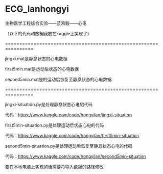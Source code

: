 # ECG_lanhongyi
生物医学工程综合实验——蓝鸿毅——心电

（以下的代码和数据我放在kaggle上实现了）

================================================================

jingxi.mat是静息状态的心电数据

first5min.mat是运动后状态的心电数据

second5min.mat是的运动后恢复至静息状态的心电数据

================================================================

jingxi-situation.py是处理静息状态心电的代码

代码：https://www.kaggle.com/code/hongyilan/jingxi-situation

first5min-situation.py是处理运动后状态心电的代码

代码：https://www.kaggle.com/code/hongyilan/first5min-situation

second5min-situation.py是处理运动后恢复至静息状态心电的代码

代码：https://www.kaggle.com/code/hongyilan/second5min-situation

要在本地电脑上实现的话需要将导入数据的路径修改
